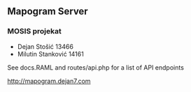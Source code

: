 

## Mapogram Server
### MOSIS projekat

- Dejan Stošić 13466
- Milutin Stanković 14161


See docs.RAML and routes/api.php for a list of API endpoints

http://mapogram.dejan7.com